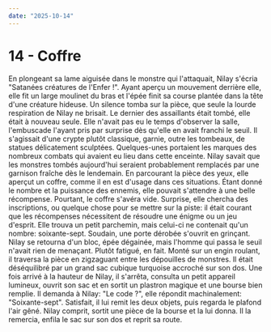 ```yaml
---
date: "2025-10-14"
---
```

# 14 - Coffre

En plongeant sa lame aiguisée dans le monstre qui l'attaquait, Nilay s'écria "Satanées
créatures de l'Enfer !". Ayant aperçu un mouvement derrière elle, elle fit un large
moulinet du bras et l'épée finit sa course plantée dans la tête d'une créature hideuse.
Un silence tomba sur la pièce, que seule la lourde respiration de Nilay ne brisait. Le
dernier des assaillants était tombé, elle était à nouveau seule. Elle n'avait pas eu le
temps d'observer la salle, l'embuscade l'ayant pris par surprise dès qu'elle en avait
franchi le seuil. Il s'agissait d'une crypte plutôt classique, garnie, outre les
tombeaux, de statues délicatement sculptées. Quelques-unes portaient les marques des
nombreux combats qui avaient eu lieu dans cette enceinte. Nilay savait que les monstres
tombés aujourd'hui seraient probablement remplacés par une garnison fraîche dès le
lendemain. En parcourant la pièce des yeux, elle aperçut un coffre, comme il en est
d'usage dans ces situations. Étant donné le nombre et la puissance des ennemis, elle
pouvait s'attendre à une belle récompense. Pourtant, le coffre s'avéra vide. Surprise,
elle chercha des inscriptions, ou quelque chose pour se mettre sur la piste: il était
courant que les récompenses nécessitent de résoudre une énigme ou un jeu d'esprit. Elle
trouva un petit parchemin, mais celui-ci ne contenait qu'un nombre: soixante-sept.
Soudain, une porte dérobée s'ouvrit en grinçant. Nilay se retourna d'un bloc, épée
dégainée, mais l'homme qui passa le seuil n'avait rien de menaçant. Plutôt fatigué, en
fait. Monté sur un engin roulant, il traversa la pièce en zigzaguant entre les
dépouilles de monstres. Il était déséquilibré par un grand sac cubique turquoise
accroché sur son dos. Une fois arrivé à la hauteur de Nilay, il s'arrêta, consulta un
petit appareil lumineux, ouvrit son sac et en sortit un plastron magique et une bourse
bien remplie. Il demanda à Nilay: "Le code ?", elle répondit machinalement:
"Soixante-sept". Satisfait, il lui remit les deux objets, puis regarda le plafond l'air
gêné. Nilay comprit, sortit une pièce de la bourse et la lui donna. Il la remercia,
enfila le sac sur son dos et reprit sa route.
